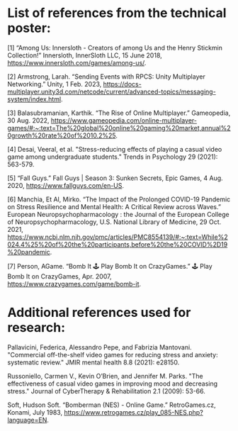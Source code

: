 # List of references from the technical poster:

[1] “Among Us: Innersloth - Creators of among Us and the Henry Stickmin Collection!” Innersloth, InnerSloth LLC, 15 June 2018, https://www.innersloth.com/games/among-us/.

[2] Armstrong, Larah. “Sending Events with RPCS: Unity Multiplayer Networking.” Unity, 1 Feb. 2023, https://docs-multiplayer.unity3d.com/netcode/current/advanced-topics/messaging-system/index.html. 

[3] Balasubramanian, Karthik. “The Rise of Online Multiplayer.” Gameopedia, 30 Aug. 2022, https://www.gameopedia.com/online-multiplayer-games/#:~:text=The%20global%20online%20gaming%20market,annual%20growth%20rate%20of%2010.2%25.

[4] Desai, Veeral, et al. "Stress-reducing effects of playing a casual video game among undergraduate students." Trends in Psychology 29 (2021): 563-579.

[5] “Fall Guys.” Fall Guys | Season 3: Sunken Secrets, Epic Games, 4 Aug. 2020, https://www.fallguys.com/en-US.

[6] Manchia, Et Al, Mirko. “The Impact of the Prolonged COVID-19 Pandemic on Stress Resilience and Mental Health: A Critical Review across Waves.” European Neuropsychopharmacology : the Journal of the European College of Neuropsychopharmacology, U.S. National Library of Medicine, 29 Oct. 2021, https://www.ncbi.nlm.nih.gov/pmc/articles/PMC8554139/#:~:text=While%2024.4%25%20of%20the%20participants,before%20the%20COVID%2D19%20pandemic. 

[7] Person, AGame. “Bomb It 🕹️ Play Bomb It on CrazyGames.” 🕹️ Play Bomb It on CrazyGames, Apr. 2007, https://www.crazygames.com/game/bomb-it.


# Additional references used for research:

Pallavicini, Federica, Alessandro Pepe, and Fabrizia Mantovani. "Commercial off-the-shelf video games for reducing stress and anxiety: systematic review." JMIR mental health 8.8 (2021): e28150.

Russoniello, Carmen V., Kevin O’Brien, and Jennifer M. Parks. "The effectiveness of casual video games in improving mood and decreasing stress." Journal of CyberTherapy & Rehabilitation 2.1 (2009): 53-66.

Soft, Hudson Soft. “Bomberman (NES) - Online Game.” RetroGames.cz, Konami, July 1983, https://www.retrogames.cz/play_085-NES.php?language=EN.
